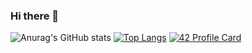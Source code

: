 ### Hi there 👋

![Anurag's GitHub stats](https://github-readme-stats.vercel.app/api?username=a-sabbar&show_icons=true&theme=radical)
[![Top Langs](https://github-readme-stats.vercel.app/api/top-langs/?username=ayoub0x1&layout=compact&theme=radical)](https://github.com/ayoub0x1/Ayoub0x1/blob/main/README.md)
[![42 Profile Card](https://1337-readme.vercel.app/api/profile?cursus=42cursus&dark=true&leet_logo=hide&login=asabbar)](https://github.com/mohouyizme/1337-readme)
